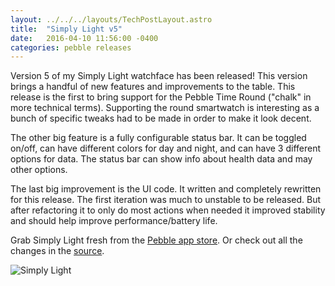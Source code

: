 ```yaml
---
layout: ../../../layouts/TechPostLayout.astro
title:  "Simply Light v5"
date:   2016-04-10 11:56:00 -0400
categories: pebble releases
---
```


Version 5 of my Simply Light watchface has been released! This version brings
a handful of new features and improvements to the table. This release is the first
to bring support for the Pebble Time Round ("chalk" in more technical terms).
Supporting the round smartwatch is interesting as a bunch of specific tweaks
had to be made in order to make it look decent.

The other big feature is a fully configurable status bar. It can be toggled
on/off, can have different colors for day and night, and can have 3 different
options for data. The status bar can show info about health data and may other
options.

The last big improvement is the UI code. It written and completely rewritten
for this release. The first iteration was much to unstable to be released. But
after refactoring it to only do most actions when needed it improved stability
and should help improve performance/battery life.

Grab Simply Light fresh from the [Pebble app store](https://web.archive.org/web/20180416040032/http://apps.getpebble.com/en_US/watchfaces).
Or check out all the changes in the [source](https://github.com/bhdouglass/simply-light).

![Simply Light](/images/blog/simply-light/banner.png)
